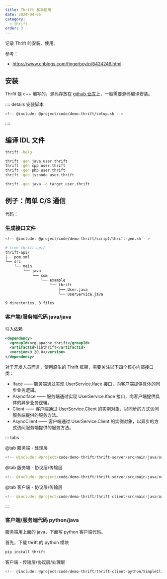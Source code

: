 ```yaml
---
title: Thrift 基本使用
date: 2024-04-05
category:
  - thrift
order: 3
---
```


记录 Thrift 的安装、使用。

<!-- more -->

参考：

- <https://www.cnblogs.com/fingerboy/p/6424248.html>

## 安装

Thrfit 是 c++ 编写的，源码存放在 [github 仓库](https://github.com/apache/thrift)上，一般需要源码编译安装。

:::: details 安装脚本

```bash
<!-- @include: @project/code/demo-thrift/setup.sh -->
```

::::

## 编译 IDL 文件

```bash
thrift -help

thrift -gen java user.thrift
thrift -gen cpp user.thrift
thrift -gen php user.thrift
thrift -gen js:node user.thrift

thrift -gen java -o target user.thrift
```

## 例子：简单 C/S 通信

代码： <RepoLink path="/code/demo-thrift/" />

### 生成接口文件

```bash
<!-- @include: @project/code/demo-thrift/script/thrift-gen.sh -->
```

```bash
# tree thrift-api/
thrift-api/
├── pom.xml
└── src
    └── main
        └── java
            └── com
                └── example
                    └── thrift
                        ├── User.java
                        └── UserService.java

9 directories, 3 files
```

### 客户端/服务端代码 java/java

引入依赖

```xml title="pom.xml"
<dependency>
  <groupId>org.apache.thrift</groupId>
  <artifactId>libthrift</artifactId>
  <version>0.20.0</version>
</dependency>
```

对于开发人员而言，使用原生的 Thrift 框架，需要关注以下四个核心内部接口类：

- Iface —— 服务端通过实现 UserService.Iface 接口，向客户端提供具体的同步业务逻辑。
- AsyncIface —— 服务端通过实现 UserService.Iface 接口，向客户端提供具体的异步业务逻辑。
- Client —— 客户端通过 UserService.Client 的实例对象，以同步的方式访问服务端提供的服务方法。
- AsyncClient —— 客户端通过 UserService.Client 的实例对象，以异步的方式访问服务端提供的服务方法。

::: tabs

@tab 服务端 - 处理层

```java title="UserServiceImpl.java in server"
<!-- @include: @project/code/demo-thrift/thrift-server/src/main/java/org/example/service/processor/UserServiceImpl.java -->
```

@tab 服务端 - 协议层/传输层

```java title="SimpleService.java in server"
<!-- @include: @project/code/demo-thrift/thrift-server/src/main/java/org/example/service/SimpleService.java -->
```

@tab 客户端 - 协议层/传输层

```java title="SimpleClient.java in client"
<!-- @include: @project/code/demo-thrift/thrift-client/src/main/java/org/example/client/SimpleClient.java -->
```

:::

### 客户端/服务端代码 python/java

服务端用上面的 java，下面写 python 客户端代码。

首先，下载 thrift 的 python 模块

```bash
pip install thrift
```

客户端 - 传输层/协议层/处理层

```py
<!-- @include: @project/code/demo-thrift/thrift-client-python/SimpleClient.py -->
```
